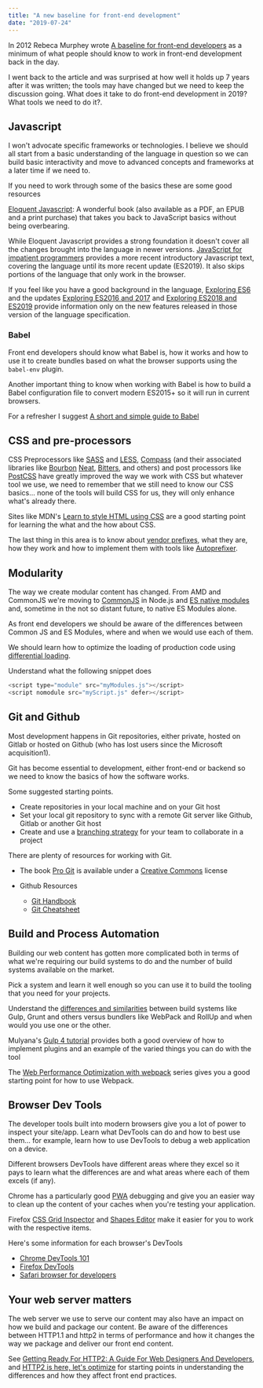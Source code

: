 ```yaml
---
title: "A new baseline for front-end development"
date: "2019-07-24"
---
```


In 2012 Rebeca Murphey wrote [A baseline for front-end developers](http://rmurphey.com/blog/2012/04/12/a-baseline-for-front-end-developers) as a minimum of what people should know to work in front-end development back in the day.

I went back to the article and was surprised at how well it holds up 7 years after it was written; the tools may have changed but we need to keep the discussion going. What does it take to do front-end development in 2019? What tools we need to do it?.

## Javascript

I won't advocate specific frameworks or technologies. I believe we should all start from a basic understanding of the language in question so we can build basic interactivity and move to advanced concepts and frameworks at a later time if we need to.

If you need to work through some of the basics these are some good resources

[Eloquent Javascript](http://eloquentjavascript.net): A wonderful book (also available as a PDF, an EPUB and a print purchase) that takes you back to JavaScript basics without being overbearing.

While Eloquent Javascript provides a strong foundation it doesn't cover all the changes brought into the language in newer versions. [JavaScript for impatient programmers](https://exploringjs.com/impatient-js/index.html) provides a more recent introductory Javascript text, covering the language until its more recent update (ES2019). It also skips portions of the language that only work in the browser.

If you feel like you have a good background in the language, [Exploring ES6](https://exploringjs.com/es6.html) and the updates [Exploring ES2016 and 2017](https://exploringjs.com/es2016-es2017.html) and [Exploring ES2018 and ES2019](https://exploringjs.com/es2018-es2019/) provide information only on the new features released in those version of the language specification.

### Babel

Front end developers should know what Babel is, how it works and how to use it to create bundles based on what the browser supports using the `babel-env` plugin.

Another important thing to know when working with Babel is how to build a Babel configuration file to convert modern ES2015+ so it will run in current browsers.

For a refresher I suggest [A short and simple guide to Babel](https://flaviocopes.com/babel/)

## CSS and pre-processors

CSS Preprocessors like [SASS](https://sass-lang.com/) and [LESS](http://lesscss.org/), [Compass](http://compass-style.org/) (and their associated libraries like [Bourbon](https://www.bourbon.io/) [Neat](https://neat.bourbon.io/), [Bitters](http://bitters.bourbon.io/), and others) and post processors like [PostCSS](https://postcss.org/) have greatly improved the way we work with CSS but whatever tool we use, we need to remember that we still need to know our CSS basics... none of the tools will build CSS for us, they will only enhance what's already there.

Sites like MDN's [Learn to style HTML using CSS](https://developer.mozilla.org/en-US/docs/Learn/CSS) are a good starting point for learning the what and the how about CSS.

The last thing in this area is to know about [vendor prefixes](https://developer.mozilla.org/en-US/docs/Glossary/Vendor_Prefix), what they are, how they work and how to implement them with tools like [Autoprefixer](https://css-tricks.com/autoprefixer/).

## Modularity

The way we create modular content has changed. From AMD and CommonJS we're moving to [CommonJS](https://en.wikipedia.org/wiki/CommonJS) in Node.js and [ES native modules](https://hacks.mozilla.org/2018/03/es-modules-a-cartoon-deep-dive/) and, sometime in the not so distant future, to native ES Modules alone.

As front end developers we should be aware of the differences between Common JS and ES Modules, where and when we would use each of them.

We should learn how to optimize the loading of production code using [differential loading](https://philipwalton.com/articles/deploying-es2015-code-in-production-today/).

Understand what the following snippet does

```js
<script type="module" src="myModules.js"></script>
<script nomodule src="myScript.js" defer></script>
```

## Git and Github

Most development happens in Git repositories, either private, hosted on Gitlab or hosted on Github (who has lost users since the Microsoft acquisition1).

Git has become essential to development, either front-end or backend so we need to know the basics of how the software works.

Some suggested starting points.

- Create repositories in your local machine and on your Git host
- Set your local git repository to sync with a remote Git server like Github, Gitlab or another Git host
- Create and use a [branching strategy](https://nvie.com/posts/a-successful-git-branching-model/) for your team to collaborate in a project

There are plenty of resources for working with Git.

- The book [Pro Git](https://git-scm.com/book/en/v2) is available under a [Creative Commons](https://creativecommons.org/licenses/by-nc-sa/3.0/) license
- Github Resources
    
    - [Git Handbook](https://guides.github.com/introduction/git-handbook/)
    - [Git Cheatsheet](https://github.github.com/training-kit/downloads/github-git-cheat-sheet.pdf)

## Build and Process Automation

Building our web content has gotten more complicated both in terms of what we're requiring our build systems to do and the number of build systems available on the market.

Pick a system and learn it well enough so you can use it to build the tooling that you need for your projects.

Understand the [differences and similarities](https://scotch.io/@VitalyKuprenko/grunt-vs-gulp-vs-webpack-an-elaborate-comparison-of-tools) between build systems like Gulp, Grunt and others versus bundlers like WebPack and RollUp and when would you use one or the other.

Mulyana's [Gulp 4 tutorial](https://mulyana.me/gulp-4-tutorial/) provides both a good overview of how to implement plugins and an example of the varied things you can do with the tool

The [Web Performance Optimization with webpack](https://developers.google.com/web/fundamentals/performance/webpack/) series gives you a good starting point for how to use Webpack.

## Browser Dev Tools

The developer tools built into modern browsers give you a lot of power to inspect your site/app. Learn what DevTools can do and how to best use them... for example, learn how to use DevTools to debug a web application on a device.

Different browsers DevTools have different areas where they excel so it pays to learn what the differences are and what areas where each of them excels (if any).

Chrome has a particularly good [PWA](https://developers.google.com/web/tools/chrome-devtools/progressive-web-apps) debugging and give you an easier way to clean up the content of your caches when you're testing your application.

Firefox [CSS Grid Inspector](https://developer.mozilla.org/en-US/docs/Tools/Page_Inspector/How_to/Examine_grid_layouts) and [Shapes Editor](https://developer.mozilla.org/en-US/docs/Tools/Page_Inspector/How_to/Edit_CSS_shapes) make it easier for you to work with the respective items.

Here's some information for each browser's DevTools

- [Chrome DevTools 101](https://www.youtube.com/watch?v=bwUNifZ4WrY&list=PLo3w8EB99pqLZNY22xKbTEzMfYo9PXAlm)
- [Firefox DevTools](https://www.youtube.com/watch?v=bwUNifZ4WrY&list=PLo3w8EB99pqLZNY22xKbTEzMfYo9PXAlm)
- [Safari browser for developers](https://www.youtube.com/watch?v=_h-bqUNNHZE)

## Your web server matters

The web server we use to serve our content may also have an impact on how we build and package our content. Be aware of the differences between HTTP1.1 and http2 in terms of performance and how it changes the way we package and deliver our front end content.

See [Getting Ready For HTTP2: A Guide For Web Designers And Developers](https://www.smashingmagazine.com/2016/02/getting-ready-for-http2/), and [HTTP2 is here, let's optimize](https://docs.google.com/presentation/d/1r7QXGYOLCh4fcUq0jDdDwKJWNqWK1o4xMtYpKZCJYjM/present) for starting points in understanding the differences and how they affect front end practices.

